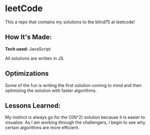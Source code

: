 # leetCode

This a repo that contains my solutions to the blind75 at leetcode!

## How It's Made:

**Tech used:** JavaScript

All solutions are written in JS.

## Optimizations

Some of the fun is writing the first solution coming to mind and then optimizing the solution with faster algorithms.

## Lessons Learned:

My instinct is always go for the O(N^2) solution because it is easier to visualize. As I am working through the challengers, I begin to see why certain algorithms are more efficient.

